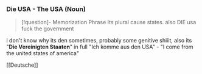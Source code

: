 ### Die USA - The USA   (Noun)

> [!question]- Memorization Phrase
> Its plural cause states. also DIE usa fuck the government

i don't know why its den sometimes, probably some genitive shiiit, also its "**Die Vereinigten Staaten**" in full
"Ich komme aus den USA" - "I come from the united states of america"



[[Deutsche]]